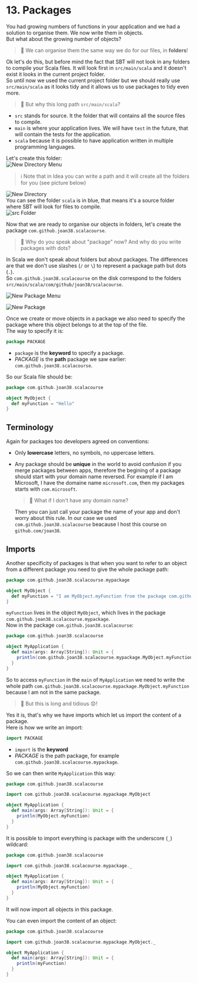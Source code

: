 
# 13. Packages

You had growing numbers of functions in your application and we had a solution to organise them. We now write them in objects.  
But what about the growing number of objects?

> :raising_hand: We can organise them the same way we do for our files, in **folders**!

Ok let's do this, but before mind the fact that SBT will not look in any folders to compile your Scala files. It will look first in `src/main/scala` and it doesn't exist it looks in the current project folder.  
So until now we used the current project folder but we should really use `src/main/scala` as it looks tidy and it allows us to use packages to tidy even more.

> :raising_hand: But why this long path `src/main/scala`?

* `src` stands for source. It the folder that will contains all the source files to compile.
* `main` is where your application lives. We will have `test` in the future, that will contain the tests for the application.
* `scala` because it is possible to have application written in multiple programming languages.

Let's create this folder:  
![New Directory Menu](images/IdeaNewDirectoryMenu.png)

> :information_source: Note that in Idea you can write a path and it will create all the folders for you (see picture below)

![New Directory](images/IdeaNewDirectory.png)  
You can see the folder `scala` is in blue, that means it's a source folder where SBT will look for files to compile.  
![src Folder](images/IdeaSrcFolder.png)  

Now that we are ready to organise our objects in folders, let's create the package `com.github.joan38.scalacourse`.

> :raising_hand: Why do you speak about "package" now? And why do you write packages with dots?

In Scala we don't speak about folders but about packages. The differences are that we don't use slashes (`/` or `\`) to represent a package path but dots (`.`).  
So `com.github.joan38.scalacourse` on the disk correspond to the folders `src/main/scala/com/github/joan38/scalacourse`.

![New Package Menu](images/IdeaNewPackageMenu.png)

![New Package](images/IdeaNewPackage.png)

Once we create or move objects in a package we also need to specify the package where this object belongs to at the top of the file.  
The way to specify it is:
```scala
package PACKAGE
```
* `package` is the **keyword** to specify a package.
* *PACKAGE* is the **path** package we saw earlier: `com.github.joan38.scalacourse`.

So our Scala file should be:
```scala
package com.github.joan38.scalacourse

object MyObject {
  def myFunction = "Hello"
}
```

## Terminology

Again for packages too developers agreed on conventions:
* Only **lowercase** letters, no symbols, no uppercase letters.
* Any package should be **unique** in the world to avoid confusion if you merge packages between apps, therefore the begining of a package should start with your domain name reversed. For example if I am Microsoft, I have the domaine name `microsoft.com`, then my packages starts with `com.microsoft`.
  
  > :raising_hand: What if I don't have any domain name?

  Then you can just call your package the name of your app and don't worry about this rule. In our case we used `com.github.joan38.scalacourse` beacause I host this course on `github.com/joan38`.

## Imports

Another specificity of packages is that when you want to refer to an object from a different package you need to give the whole package path:
```scala
package com.github.joan38.scalacourse.mypackage

object MyObject {
  def myFunction = "I am MyObject.myFunction from the package com.github.joan38.scalacourse.mypackage"
}
```
`myFunction` lives in the object `MyObject`, which lives in the package `com.github.joan38.scalacourse.mypackage`.  
Now in the package `com.github.joan38.scalacourse`:
```scala
package com.github.joan38.scalacourse

object MyApplication {
  def main(args: Array[String]): Unit = {
    println(com.github.joan38.scalacourse.mypackage.MyObject.myFunction)
  }
}
```
So to access `myFunction` in the `main` of `MyApplication` we need to write the whole path `com.github.joan38.scalacourse.mypackage.MyObject.myFunction` because I am not in the same package.

> :raising_hand: But this is long and tidious :worried:!

Yes it is, that's why we have imports which let us import the content of a package.  
Here is how we write an import:
```scala
import PACKAGE
```
* `import` is the **keyword** 
* *PACKAGE* is the path package, for example `com.github.joan38.scalacourse.mypackage`.

So we can then write `MyApplication` this way:
```scala
package com.github.joan38.scalacourse

import com.github.joan38.scalacourse.mypackage.MyObject

object MyApplication {
  def main(args: Array[String]): Unit = {
    println(MyObject.myFunction)
  }
}
```

It is possible to import everything is package with the underscore (`_`) wildcard:
```scala
package com.github.joan38.scalacourse

import com.github.joan38.scalacourse.mypackage._

object MyApplication {
  def main(args: Array[String]): Unit = {
    println(MyObject.myFunction)
  }
}
```
It will now import all objects in this package.

You can even import the content of an object:
```scala
package com.github.joan38.scalacourse

import com.github.joan38.scalacourse.mypackage.MyObject._

object MyApplication {
  def main(args: Array[String]): Unit = {
    println(myFunction)
  }
}
```
